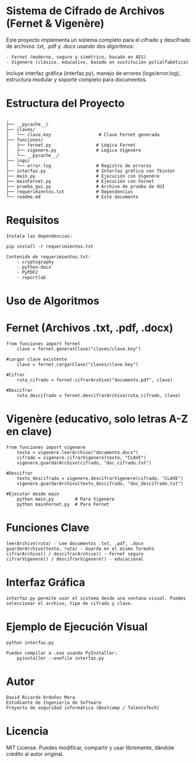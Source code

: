 # Sistema de Cifrado de Archivos (Fernet & Vigenère)

Este proyecto implementa un sistema completo para el cifrado y descifrado de archivos .txt, .pdf y .docx usando dos algoritmos:

    - Fernet (moderno, seguro y simétrico, basado en AES)
    - Vigenère (clásico, educativo, basado en sustitución polialfabética)

Incluye interfaz gráfica (interfaz.py), manejo de errores (logs/error.log), estructura modular y soporte completo para documentos.


# Estructura del Proyecto

    .
    ├── __pycache__/
    ├── claves/
    │   └── clave.key                  # Clave Fernet generada
    ├── funciones/
    │   ├── fernet.py                 # Lógica Fernet
    │   ├── vigenere.py               # Lógica Vigenère
    │   └── __pycache__/
    ├── logs/
    │   └── error.log                 # Registro de errores
    ├── interfaz.py                   # Interfaz gráfica con Tkinter
    ├── main.py                       # Ejecución con Vigenère
    ├── mainFernet.py                 # Ejecución con Fernet
    ├── prueba_gui.py                 # Archivo de prueba de GUI
    ├── requerimientos.txt            # Dependencias
    └── readme.md                     # Este documento


# Requisitos

    Instala las dependencias:

    pip install -r requerimientos.txt

    Contenido de requerimientos.txt:
        - cryptography
        - python-docx
        - PyPDF2
        - reportlab


# Uso de Algoritmos


# Fernet (Archivos .txt, .pdf, .docx)
    from funciones import fernet
        clave = fernet.generarClave("claves/clave.key")

    #cargar clave existente
        clave = fernet.cargarClave("claves/clave.key")

    #Cifrar
        ruta_cifrado = fernet.cifrarArchivo("documento.pdf", clave)

    #Descifrar
        ruta_descifrado = fernet.descifrarArchivo(ruta_cifrado, clave)


# Vigenère (educativo, solo letras A-Z en clave)
    from funciones import vigenere
        texto = vigenere.leerArchivo("documento.docx")
        cifrado = vigenere.cifrarVigenere(texto, "CLAVE")
        vigenere.guardarArchivo(cifrado, "doc_cifrado.txt")

    #Descifrar
        texto_descifrado = vigenere.descifrarVigenere(cifrado, "CLAVE")
        vigenere.guardarArchivo(texto_descifrado, "doc_descifrado.txt")

    #Ejecutar desde main
        python main.py        # Para Vigenère
        python mainFernet.py  # Para Fernet


# Funciones Clave

    leerArchivo(ruta) - Lee documentos .txt, .pdf, .docx
    guardarArchivo(texto, ruta) - Guarda en el mismo formato
    cifrarArchivo() / descifrarArchivo() - Fernet seguro
    cifrarVigenere() / descifrarVigenere() - educacional


# Interfaz Gráfica

    interfaz.py permite usar el sistema desde una ventana visual. Puedes seleccionar el archivo, tipo de cifrado y clave.


# Ejemplo de Ejecución Visual
    python interfaz.py

    Puedes compilar a .exe usando PyInstaller:
        pyinstaller --onefile interfaz.py


# Autor

    David Ricardo Ordoñez Mora
    Estudiante de Ingeniería de Software
    Proyecto de seguridad informática (Bootcamp / TalentoTech)


# Licencia

MIT License. Puedes modificar, compartir y usar libremente, dándole crédito al autor original.

